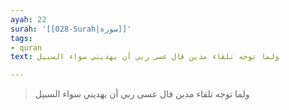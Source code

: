 ```yaml
---
ayah: 22
surah: '[[028-Surah|سورة]]'
tags:
- quran
text: ولما توجه تلقاء مدين قال عسى ربي أن يهديني سواء السبيل

---
```

> ولما توجه تلقاء مدين قال عسى ربي أن يهديني سواء السبيل
